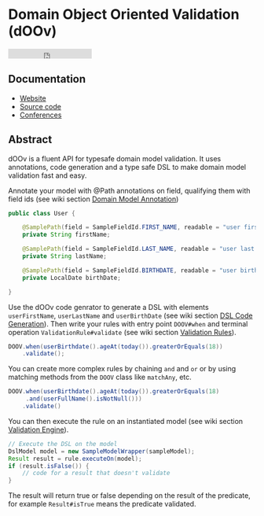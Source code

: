 # Domain Object Oriented Validation (dOOv)

<iframe src="https://ghbtns.com/github-btn.html?user=doov-io&repo=doov&type=star&count=true" frameborder="0" scrolling="0" width="170px" height="20px"></iframe>

## Documentation

- [Website](https://doov.io)
- [Source code](https://github.com/doov-io/doov)
- [Conferences](https://dubreuia.github.io/alexandredubreuil.com/conferences/domain-object-oriented-validation-doov)

## Abstract

dOOv is a fluent API for typesafe domain model validation. It uses annotations, code generation and a type safe DSL to make domain model validation fast and easy.

Annotate your model with @Path annotations on field, qualifying them with field ids (see wiki section [Domain Model Annotation](https://github.com/doov-io/doov/wiki/Domain-Model-Annotation))

```java
public class User {

    @SamplePath(field = SampleFieldId.FIRST_NAME, readable = "user first name")
    private String firstName;

    @SamplePath(field = SampleFieldId.LAST_NAME, readable = "user last name")
    private String lastName;

    @SamplePath(field = SampleFieldId.BIRTHDATE, readable = "user birthdate")
    private LocalDate birthDate;

}
```

Use the dOOv code genrator to generate a DSL with elements `userFirstName`, `userLastName` and `userBirthDate` (see wiki section [DSL Code Generation](https://github.com/doov-io/doov/wiki/DSL-Code-Generation)). Then write your rules with entry point `DOOV#when` and terminal operation `ValidationRule#validate` (see wiki section [Validation Rules](https://github.com/doov-io/doov/wiki/Validation-Rules)).

```java
DOOV.when(userBirthdate().ageAt(today()).greaterOrEquals(18))
    .validate();
```

You can create more complex rules by chaining `and` and `or` or by using matching methods from the `DOOV` class like `matchAny`, etc.

```java
DOOV.when(userBirthdate().ageAt(today()).greaterOrEquals(18)
     .and(userFullName().isNotNull()))
    .validate()
```

You can then execute the rule on an instantiated model (see wiki section [Validation Engine](https://github.com/doov-io/doov/wiki/Validation-Engine)).

```java
// Execute the DSL on the model
DslModel model = new SampleModelWrapper(sampleModel);
Result result = rule.executeOn(model);
if (result.isFalse()) {
    // code for a result that doesn't validate
}
```

The result will return true or false depending on the result of the predicate, for example `Result#isTrue` means the predicate validated.

